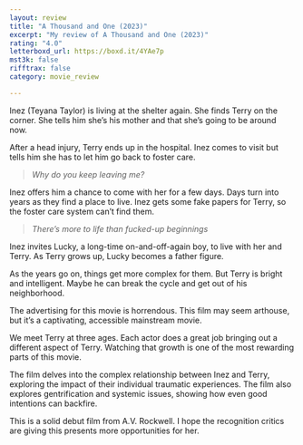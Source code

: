 ```yaml
---
layout: review
title: "A Thousand and One (2023)"
excerpt: "My review of A Thousand and One (2023)"
rating: "4.0"
letterboxd_url: https://boxd.it/4YAe7p
mst3k: false
rifftrax: false
category: movie_review

---
```


Inez (Teyana Taylor) is living at the shelter again. She finds Terry on the corner. She tells him she’s his mother and that she’s going to be around now.

After a head injury, Terry ends up in the hospital. Inez comes to visit but tells him she has to let him go back to foster care.
<blockquote><i>Why do you keep leaving me?</i></blockquote>
Inez offers him a chance to come with her for a few days. Days turn into years as they find a place to live. Inez gets some fake papers for Terry, so the foster care system can’t find them.
<blockquote><i>There’s more to life than fucked-up beginnings</i></blockquote>

Inez invites Lucky, a long-time on-and-off-again boy, to live with her and Terry. As Terry grows up, Lucky becomes a father figure.

As the years go on, things get more complex for them. But Terry is bright and intelligent. Maybe he can break the cycle and get out of his neighborhood.

The advertising for this movie is horrendous. This film may seem arthouse, but it’s a captivating, accessible mainstream movie.

We meet Terry at three ages. Each actor does a great job bringing out a different aspect of Terry. Watching that growth is one of the most rewarding parts of this movie.

The film delves into the complex relationship between Inez and Terry, exploring the impact of their individual traumatic experiences. The film also explores gentrification and systemic issues, showing how even good intentions can backfire.

This is a solid debut film from A.V. Rockwell. I hope the recognition critics are giving this presents more opportunities for her.